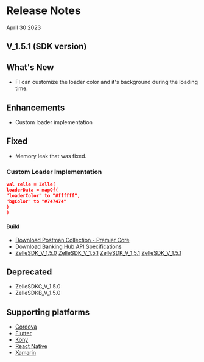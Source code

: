 # Release Notes

April 30 2023

## V_1.5.1 (SDK version)

## What's New

- FI can customize the loader color and it's background during the loading time.

## Enhancements

- Custom loader implementation

## Fixed

- Memory leak that was fixed.

### Custom Loader Implementation

```json
val zelle = Zelle(
loaderData = mapOf(
"loaderColor" to "#ffffff",
"bgColor" to "#747474"
)
)
```

#### Build
* [Download Postman Collection - Premier Core](https://github.com/Fiserv/banking-hub/files/11449420/Banking.Hub.-.Premier.-.Trial.Plan.Postman.Collection.zip "Click to Download")
* [Download Banking Hub API Specifications](https://github.com/Fiserv/banking-hub/files/11222397/esf-service-swagger-release-11.0.0.2023.1.zip)
* [ZelleSDK_V_1.5.0](https://github.com/Fiserv/zelle-turnkey-solutions/blob/develop/docs/builds/Android/upgraded-kotlin/ZelleSDK_V_1.5.1.aar)
<a href="docs/builds/Android/upgraded-kotlin/ZelleSDK_V_1.5.1.aar" download>ZelleSDK_V_1.5.1</a>
<a href="/docs/builds/Android/upgraded-kotlin/ZelleSDK_V_1.5.1.aar" download>ZelleSDK_V_1.5.1</a>
<a href="ZelleSDK_V_1.5.1.aar" download>ZelleSDK_V_1.5.1</a>

## Deprecated

- ZelleSDKC_V_1.5.0
- ZelleSDKB_V_1.5.0

## Supporting platforms

- [Cordova](?path=docs/supporting-documents/cordova.md)
- [Flutter](?path=docs/supporting-documents/flutter.md)
- [Kony](?path=docs/supporting-documents/kony.md)
- [React Native](?path=docs/supporting-documents/react-native.md)
- [Xamarin](?path=docs/supporting-documents/xamarin.md)